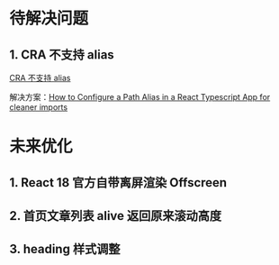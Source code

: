 # 待解决问题

## 1. CRA 不支持 alias

[CRA 不支持 alias](https://github.com/facebook/create-react-app/issues/12047)

解决方案：[How to Configure a Path Alias in a React Typescript App for cleaner imports](https://plusreturn.com/blog/how-to-configure-a-path-alias-in-a-react-typescript-app-for-cleaner-imports/)

# 未来优化

## 1. React 18 官方自带离屏渲染 Offscreen

## 2. 首页文章列表 alive 返回原来滚动高度

## 3. heading 样式调整
